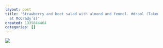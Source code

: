 ```yaml
---
layout: post
title: 'Strawberry and beet salad with almond and fennel. #drool (Taken with Instagram
  at McCrady’s)'
created: 1335844464
categories: []
---
```

<img src="http://28.media.tumblr.com/tumblr_m3bs6pkbGR1rsr8w3o1_500.jpg"/><br/><br/>
